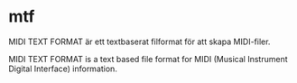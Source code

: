 # mtf
MIDI TEXT FORMAT är ett textbaserat filformat för att skapa MIDI-filer.

MIDI TEXT FORMAT is a text based file format for MIDI (Musical Instrument Digital Interface) information.
